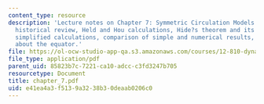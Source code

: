 ```yaml
---
content_type: resource
description: 'Lecture notes on Chapter 7: Symmetric Circulation Models. Topics include
  historical review, Held and Hou calculations, Hide?s theorem and its application,
  simplified calculations, comparison of simple and numerical results, and asymmetry
  about the equator.'
file: https://ol-ocw-studio-app-qa.s3.amazonaws.com/courses/12-810-dynamics-of-the-atmosphere-spring-2008/e41ea4a3f5139a3238b30deaab0206c0_chapter_7.pdf
file_type: application/pdf
parent_uid: 85823b7c-7221-ca10-adcc-c3fd3247b705
resourcetype: Document
title: chapter_7.pdf
uid: e41ea4a3-f513-9a32-38b3-0deaab0206c0
---
```


